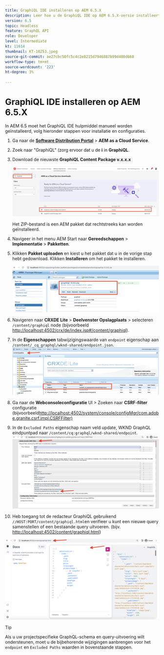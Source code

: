 ```yaml
---
title: GraphiQL IDE installeren op AEM 6.5.X
description: Leer hoe u de GraphiQL IDE op AEM 6.5.X-versie installeert en configureert
version: 6.5
topic: Headless
feature: GraphQL API
role: Developer
level: Intermediate
kt: 11614
thumbnail: KT-10253.jpeg
source-git-commit: ae27cbc50fc5c4c2e8215d7946887b99d480d668
workflow-type: tm+mt
source-wordcount: '223'
ht-degree: 3%

---
```



# GraphiQL IDE installeren op AEM 6.5.X

In AEM 6.5 moet het GraphiQL IDE hulpmiddel manueel worden geïnstalleerd, volg hieronder stappen voor installatie en configuraties.

1. Ga naar de **[Software Distribution Portal](https://experience.adobe.com/#/downloads/content/software-distribution/en/aemcloud.html)** > **AEM as a Cloud Service**.
1. Zoek naar &quot;GraphiQL&quot; (zorg ervoor dat u de **i** in **GraphiQL**.
1. Download de nieuwste **GraphiQL Content Package v.x.x.x**

   ![GraphiQL-pakket downloaden](assets/graphiql/software-distribution.png)

   Het ZIP-bestand is een AEM pakket dat rechtstreeks kan worden geïnstalleerd.

1. Navigeer in het menu AEM Start naar **Gereedschappen** > **Implementatie** > **Pakketten**.
1. Klikken **Pakket uploaden** en kiest u het pakket dat u in de vorige stap hebt gedownload. Klikken **Installeren** om het pakket te installeren.

   ![GraphiQL-pakket installeren](assets/graphiql/install-graphiql-package.png)

1. Navigeren naar **CRXDE Lite** > **Deelvenster Opslagplaats** > selecteren `/content/graphiql` node (bijvoorbeeld <http://localhost:4502/crx/de/index.jsp#/content/graphiql>).
1. In de **Eigenschappen** tabwijzigingswaarde van `endpoint` eigenschap aan `/content/_cq_graphql/wknd-shared/endpoint.json`.
   ![Waarde van eindpunteigenschap wijzigen](assets/graphiql/endpoint-prop-value-change.png)

1. Ga naar de **Webconsoleconfiguratie** UI > Zoeken naar **CSRF-filter** configuratie (bijvoorbeeld<http://localhost:4502/system/console/configMgr/com.adobe.granite.csrf.impl.CSRFFilter)>
1. In de `Excluded Paths` eigenschap naam veld update, WKND GraphQL eindpuntpad naar `/content/cq:graphql/wknd-shared/endpoint`.
   ![Waarde van padeigenschap uitsluiten](assets/graphiql/exclude-paths-value-change.png)

1. Heb toegang tot de redacteur GraphiQL gebruikend `//HOST:PORT/content/graphiql.html`en verifieer u kunt een nieuwe query samenstellen of een bestaande query uitvoeren. (bijv. <http://localhost:4502/content/graphiql.html>)

![GraphiQL Editor](assets/graphiql/graphiql-editor.png)

>[!TIP]
>
>Als u uw projectspecifieke GraphQL-schema en query-uitvoering wilt ondersteunen, moet u de bijbehorende wijzigingen aanbrengen voor het `endpoint` en `Excluded Paths` waarden in bovenstaande stappen.
